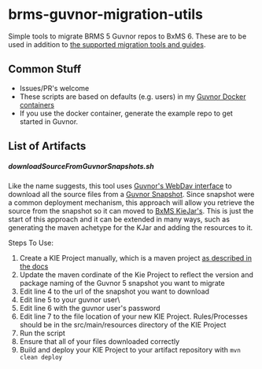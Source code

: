 # brms-guvnor-migration-utils
Simple tools to migrate BRMS 5 Guvnor repos to BxMS 6. These are to be used in addition to [the supported migration tools and guides](https://access.redhat.com/documentation/en-US/Red_Hat_JBoss_BPM_Suite/6.2/html/Migration_Guide/index.html).

## Common Stuff

- Issues/PR's welcome
- These scripts are based on defaults (e.g. users) in my [Guvnor Docker containers](https://hub.docker.com/r/sherl0cks/brms-guvnor/)
- If you use the docker container, generate the example repo to get started in Guvnor.

## List of Artifacts

##### downloadSourceFromGuvnorSnapshots.sh
Like the name suggests, this tool uses [Guvnor's WebDav interface](http://docs.jboss.org/drools/release/5.4.0.Final/drools-guvnor-docs/html/ch09.html#d0e3750) to download all the source files from a [Guvnor Snapshot](http://docs.jboss.org/drools/release/5.4.0.Final/drools-guvnor-docs/html/ch07.html#d0e2774). Since snapshot were a common deployment mechanism, this approach will allow you retrieve the source from the snapshot so it can moved to [BxMS KieJar's](https://access.redhat.com/documentation/en-US/Red_Hat_JBoss_BPM_Suite/6.2/html/Development_Guide/chap-KIE_API.html). This is just the start of this approach and it can be extended in many ways, such as generating the maven achetype for the KJar and adding the resources to it.

Steps To Use:

1. Create a KIE Project manually, which is a maven project [as described in the docs](https://access.redhat.com/documentation/en-US/Red_Hat_JBoss_BPM_Suite/6.2/html/Development_Guide/sect-Building_with_Maven.html)
2. Update the maven cordinate of the Kie Project to reflect the version and package naming of the Guvnor 5 snapshot you want to migrate
3. Edit line 4 to the url of the snapshot you want to download
4. Edit line 5 to your guvnor user\
5. Edit line 6 with the guvnor user's password
6. Edit line 7 to the file location of your new KIE Project. Rules/Processes should be in the src/main/resources directory of the KIE Project
7. Run the script
8. Ensure that all of your files downloaded correctly
9. Build and deploy your KIE Project to your artifact repository with `mvn clean deploy`